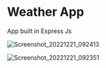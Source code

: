 # Weather App
App built in Express Js

![Screenshot_20221221_092413](https://user-images.githubusercontent.com/53702672/209028764-02330848-59d4-4137-9482-82446b7f9971.png)

![Screenshot_20221221_092351](https://user-images.githubusercontent.com/53702672/209028779-3f8ff7db-f24c-4844-875d-05746f2c5a2f.png)
